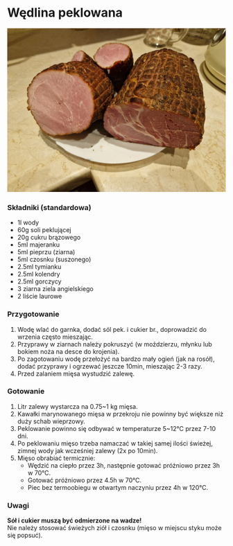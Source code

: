 # Wędlina peklowana

![Zdjęcie dania](Wedlina_peklowana.jpg)

### Składniki (standardowa)
- 1l wody
- 60g soli peklującej
- 20g cukru brązowego
- 5ml majeranku
- 5ml pieprzu (ziarna)
- 5ml czosnku (suszonego)
- 2.5ml tymianku
- 2.5ml kolendry
- 2.5ml gorczycy
- 3 ziarna ziela angielskiego
- 2 liście laurowe

### Przygotowanie
1. Wodę wlać do garnka, dodać sól pek. i cukier br., doprowadzić do wrzenia często mieszając.
2. Przyprawy w ziarnach należy pokruszyć (w moździerzu, młynku lub bokiem noża na desce do krojenia).
3. Po zagotowaniu wodę przełożyć na bardzo mały ogień (jak na rosół), dodać przyprawy i ogrzewać jeszcze 10min, mieszając 2-3 razy.
4. Przed zalaniem mięsa wystudzić zalewę.

### Gotowanie
1. Litr zalewy wystarcza na 0.75~1 kg mięsa.
2. Kawałki marynowanego mięsa w przekroju nie powinny być większe niż duży schab wieprzowy.
3. Peklowanie powinno się odbywać w temperaturze 5~12°C przez 7-10 dni.
4. Po peklowaniu mięso trzeba namaczać w takiej samej ilości świeżej, zimnej wody jak wcześniej zalewy (2x po 10min).
5. Mięso obrabiać termicznie:
   - Wędzić na ciepło przez 3h, następnie gotować próżniowo przez 3h w 70°C.
   - Gotować próżniowo przez 4.5h w 70°C.
   - Piec bez termoobiegu w otwartym naczyniu przez 4h w 120°C.

### Uwagi
__Sół i cukier muszą być odmierzone na wadze!__\
Nie należy stosować świeżych ziół i czosnku (mięso w miejscu styku może się popsuć).
